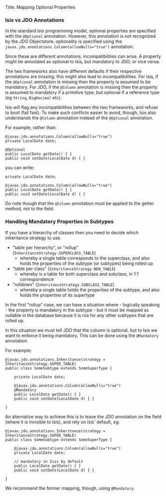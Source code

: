 Title: Mapping Optional Properties

### Isis vs JDO Annotations

In the standard Isis programming model, optional properties are specified with the `@Optional` annotation.  However, this annotation is not recognized by the JDO Objectstore, optionality is specified using the `javax.jdo.annotations.Column(allowNulls="true")` annotation.

Since these are different annotations, incompatibilities can arise.  A property might be annotated as optional to Isis, but mandatory to JDO; or vice versa.

The two frameworks also have different defaults if their respective annotations are missing; this might also lead to incompatibilities.  For Isis, if the `@Optional` annotation is missing then the property is assumed to be mandatory.  For JDO, if the `@Column` annotation is missing then the property is assumed to mandatory if a primitive type, but optional if a reference type (eg `String`, `BigDecimal` etc).

Isis will flag any incompatibilities between the two frameworks, and refuse to boot (fail fast).  To make such conflicts easier to avoid, though, Isis also understands the `@Column` annotation instead of the `@Optional` annotation.

For example, rather than:

    @javax.jdo.annotations.Column(allowNulls="true")
    private LocalDate date;

    @Optional
    public LocalDate getDate() { }
    public void setDate(LocalDate d) { } 

you can write:

    private LocalDate date;

    @javax.jdo.annotations.Column(allowNulls="true")
    public LocalDate getDate() { }
    public void setDate(LocalDate d) { } 

Do note though that the `@Column` annotation must be applied to the getter method, not to the field.  

### Handling Mandatory Properties in Subtypes

If you have a hierarchy of classes then you need to decide which inheritance strategy to use.  

* "table per hierarchy", or "rollup" (`InheritanceStrategy.SUPERCLASS_TABLE`)
   * whereby a single table corresponds to the superclass, and also holds the properties of the subtype (or subtypes) being rolled up
* "table per class" (`InheritanceStrategy.NEW_TABLE`)
   * whereby is a table for both superclass and subclass, in 1:1 correspondence
* "rolldown" (`InheritanceStrategy.SUBCLASS_TABLE`)
   * whereby a single table holds the properties of the subtype, and also holds the properties of its supertype 

In the first "rollup" case, we can have a situation where - logically speaking - the property is mandatory in the subtype - but it must be mapped as nullable in the database because it is n/a for any other subtypes that are rolled up.

In this situation we must tell JDO that the column is optional, but to Isis we want to enforce it being mandatory.  This can be done using the `@Mandatory` annotation.

For example:


    @javax.jdo.annotations.Inheritance(strategy = InheritanceStrategy.SUPER_TABLE)   
    public class SomeSubtype extends SomeSuperType {

        private LocalDate date;

        @javax.jdo.annotations.Column(allowNulls="true")
        @Mandatory
        public LocalDate getDate() { }
        public void setDate(LocalDate d) { }

    } 

  
An alternative way to achieve this is to leave the JDO annotation on the field (where it is invisible to Isis), and rely on Isis' default, eg:

    @javax.jdo.annotations.Inheritance(strategy = InheritanceStrategy.SUPER_TABLE)   
    public class SomeSubtype extends SomeSuperType {

        @javax.jdo.annotations.Column(allowNulls="true")
        private LocalDate date;

        // mandatory in Isis by default
        public LocalDate getDate() { }
        public void setDate(LocalDate d) { }

    } 

We recommend the former mapping, though, using `@Mandatory`.
